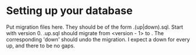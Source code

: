 # Setting up your database

Put migration files here. They should be of the form <version>.(up|down).sql. Start with version 0.
<version>.up.sql should migrate from <version - 1> to <version>.
The corresponding 'down' should undo the migration.
I expect a down for every up, and there to be no gaps.